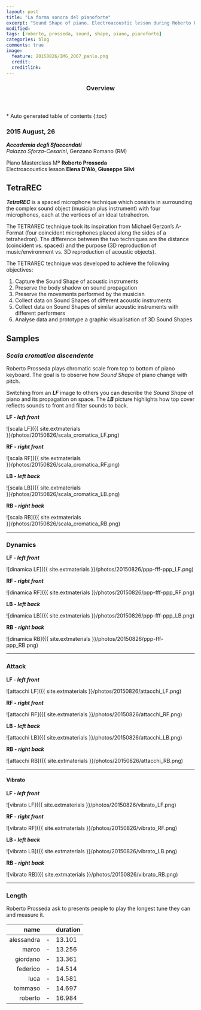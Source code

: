 ```yaml
---
layout: post
title: "La forma sonora del pianoforte"
excerpt: "Sound Shape of piano. Electroacoustic lesson during Roberto Prosseda piano Masterclass"
modified: 
tags: [roberto, prosseda, sound, shape, piano, pianoforte]
categories: blog
comments: true
image:
  feature: 20150826/IMG_2067_panlo.png
  credit: 
  creditlink: 
---
```


<section id="table-of-contents" class="toc">
  <header>
    <h3>Overview</h3>
  </header>
<div id="drawer" markdown="1">
*  Auto generated table of contents
{:toc}
</div>
</section><!-- /#table-of-contents -->

### 2015 August, 26

***Accademia degli Sfaccendati***    
*Palazzo Sforza-Cesarini*, Genzano Romano (RM)

Piano Masterclass Mº **Roberto Prosseda**    
Electroacoustics lesson **Elena D'Alò, Giuseppe Silvi**

<!-- ![foto installazione]({{ site.extmaterials }}/photos/20150826/IMG_2067.JPG) -->
<!-- {: .image-pull-right} -->

## TetraREC

***TetraREC*** is a spaced microphone technique which consists in surrounding the complex sound object (musician plus instrument) with four microphones, each at the vertices of an ideal tetrahedron.

The TETRAREC technique took its inspiration from Michael Gerzon’s A-Format (four coincident microphones placed along the sides of a tetrahedron). The difference between the two techniques are the distance (coincident vs. spaced) and the purpose (3D reproduction of music/environment vs. 3D reproduction of acoustic objects).

The TETRAREC technique was developed to achieve the following objectives:

 1. Capture the Sound Shape of acoustic instruments
 2. Preserve the body shadow on sound propagation
 3. Preserve the movements performed by the musician
 4. Collect data on Sound Shapes of different acoustic instruments
 5. Collect data on Sound Shapes of similar acoustic instruments with different performers
 6. Analyse data and prototype a graphic visualisation of 3D Sound Shapes

## Samples

### *Scala cromatica discendente*

Roberto Prosseda plays chromatic scale from top to bottom of piano keyboard. The goal is to observe how *Sound Shape* of piano change with pitch.

Switching from an ***LF*** image to others you can describe the *Sound Shape* of piano and its propagation on space. The ***LB*** picture highlights how top cover reflects sounds to front and filter sounds to back.

**LF - *left front***

![scala LF]({{ site.extmaterials }}/photos/20150826/scala_cromatica_LF.png)

**RF - *right front***

![scala RF]({{ site.extmaterials }}/photos/20150826/scala_cromatica_RF.png)

**LB - *left back***

![scala LB]({{ site.extmaterials }}/photos/20150826/scala_cromatica_LB.png)

**RB - *right back***

![scala RB]({{ site.extmaterials }}/photos/20150826/scala_cromatica_RB.png)

----

### Dynamics 

**LF - *left front***

![dinamica LF]({{ site.extmaterials }}/photos/20150826/ppp-fff-ppp_LF.png)

**RF - *right front***

![dinamica RF]({{ site.extmaterials }}/photos/20150826/ppp-fff-ppp_RF.png)

**LB - *left back***

![dinamica LB]({{ site.extmaterials }}/photos/20150826/ppp-fff-ppp_LB.png)

**RB - *right back***

![dinamica RB]({{ site.extmaterials }}/photos/20150826/ppp-fff-ppp_RB.png)

----

### Attack

**LF - *left front***

![attacchi LF]({{ site.extmaterials }}/photos/20150826/attacchi_LF.png)    

**RF - *right front***

![attacchi RF]({{ site.extmaterials }}/photos/20150826/attacchi_RF.png)   

**LB - *left back***

![attacchi LB]({{ site.extmaterials }}/photos/20150826/attacchi_LB.png)   

**RB - *right back***

![attacchi RB]({{ site.extmaterials }}/photos/20150826/attacchi_RB.png)

----

#### Vibrato

**LF - *left front***

![vibrato LF]({{ site.extmaterials }}/photos/20150826/vibrato_LF.png)

**RF - *right front***

![vibrato RF]({{ site.extmaterials }}/photos/20150826/vibrato_RF.png)

**LB - *left back***

![vibrato LB]({{ site.extmaterials }}/photos/20150826/vibrato_LB.png)

**RB - *right back***

![vibrato RB]({{ site.extmaterials }}/photos/20150826/vibrato_RB.png)

----

### Length 

Roberto Prosseda ask to presents people to play the longest tune they can and measure it.

| name        |    | duration  |
|------------:|:--:|:----------|
| alessandra  | -  | 13.101    |
| marco       | -  | 13.256    |
| giordano    | -  | 13.361    |
| federico    | -  | 14.514    |
| luca        | -  | 14.581    |
| tommaso     | -  | 14.697    |
| roberto     | -  | 16.984    |

